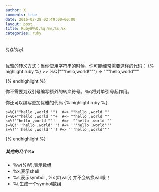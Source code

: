 ```yaml
---
author: X
comments: true
date: 2016-02-28 02:49:00+00:00
layout: post
title: Ruby的%Q,%q,%w,%s,%x
categories: ruby
---
```




###### %Q(%q)
优雅的转义方式：当你使用字符串的时候，你可能经常需要这样的代码：
{% highlight ruby %}
    >> %Q("""hello,world!""")
    => """hello,world"""

{% endhighlight %}

你不需要为双引号编写额外的转义符号。％q将对单引号起作用。


你还可以编写更加优雅的代码
{% highlight ruby %}

    s=%Q(""hello ,world "")  #=> ""hello ,world ""
    s=%Q+""hello ,world ""+  #=> ""hello ,world ""
    s=%!""hello ,world ""!   #=>  ""hello ,world ""
    s=%Q!'''hello ,world'''! #=> '''hello ,world'''
    s=%!'''hello ,world'''! #=> '''hello ,world'''
{% endhighlight %}

##### 其他的几个%x
- %w(%W),表示数组
- %x,表示shell
- %s,表示symbol , %s(#{var}) 并不会转换var哦！
- %i,生成一个symbol数组
